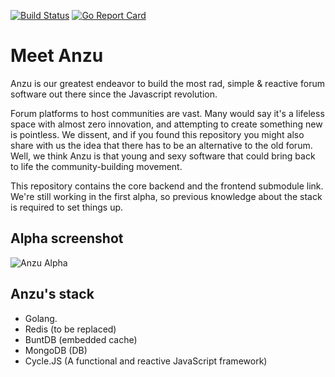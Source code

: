 [![Build Status](https://travis-ci.org/tryanzu/core.svg?branch=release%2Falpha)](https://travis-ci.org/tryanzu/core)
[![Go Report Card](https://goreportcard.com/badge/github.com/tryanzu/core)](https://goreportcard.com/report/github.com/tryanzu/core)

# Meet Anzu

Anzu is our greatest endeavor to build the most rad, simple & reactive forum software out there since the Javascript revolution. 

Forum platforms to host communities are vast. Many would say it's a lifeless space with almost zero innovation, and attempting to create something new is pointless. We dissent, and if you found this repository you might also share with us the idea that there has to be an alternative to the old forum. Well, we think Anzu is that young and sexy software that could bring back to life the community-building movement.

This repository contains the core backend and the frontend submodule link. 
We're still working in the first alpha, so previous knowledge about the stack is required to set things up.

## Alpha screenshot
![Anzu Alpha](https://i.imgur.com/udag6at.png)

## Anzu's stack
- Golang.
- Redis (to be replaced)
- BuntDB (embedded cache)
- MongoDB (DB)
- Cycle.JS (A functional and reactive JavaScript framework)
